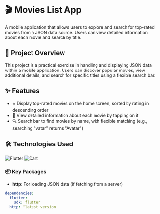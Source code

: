 # 🎬 Movies List App

A mobile application that allows users to explore and search for top-rated movies from a JSON data source. Users can view detailed information about each movie and search by title.

## 🎯 Project Overview

This project is a practical exercise in handling and displaying JSON data within a mobile application. Users can discover popular movies, view additional details, and search for specific titles using a flexible search bar.

## ✨ Features

- ⭐ Display top-rated movies on the home screen, sorted by rating in descending order
- 📄 View detailed information about each movie by tapping on it
- 🔍 Search bar to find movies by name, with flexible matching (e.g., searching "vatar" returns "Avatar")

## 🛠️ Technologies Used

![Flutter](https://img.shields.io/badge/Flutter-%2302569B.svg?style=for-the-badge&logo=Flutter&logoColor=white)
![Dart](https://img.shields.io/badge/Dart-%230175C2.svg?style=for-the-badge&logo=Dart&logoColor=white)

### 📦 Key Packages

- **http**: For loading JSON data (if fetching from a server)

```yaml
dependencies:
  flutter:
    sdk: flutter
  http: ^latest_version
